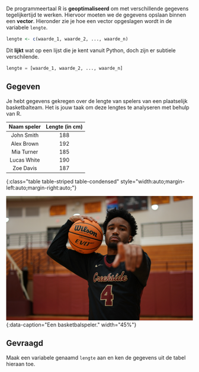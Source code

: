 De programmeertaal R is **geoptimaliseerd** om met verschillende gegevens tegelijkertijd te werken. Hiervoor moeten we de gegevens opslaan binnen een **vector**. Hieronder zie je hoe een vector opgeslagen wordt in de variabele `lengte`.

```R
lengte <- c(waarde_1, waarde_2, ..., waarde_n)
```

Dit **lijkt** wat op een lijst die je kent vanuit Python, doch zijn er subtiele verschilende.

```python
lengte = [waarde_1, waarde_2, ..., waarde_n]
```

## Gegeven

Je hebt gegevens gekregen over de lengte van spelers van een plaatselijk basketbalteam. Het is jouw taak om deze lengtes te analyseren met behulp van R.

| Naam speler | Lengte (in cm) |
|:--------:|:-------------:|
| John Smith | 188 |
| Alex Brown | 192 |
| Mia Turner | 185 |
| Lucas White | 190 |
| Zoe Davis | 187 |
{:class="table table-striped table-condensed" style="width:auto;margin-left:auto;margin-right:auto;"}

![Een basketbalspeler.](media/anthony-mckissic.jpg "Foto door Anthony McKissic op Unsplash"){:data-caption="Een basketbalspeler." width="45%"}

## Gevraagd
Maak een variabele genaamd `lengte` aan en ken de gegevens uit de tabel hieraan toe.

